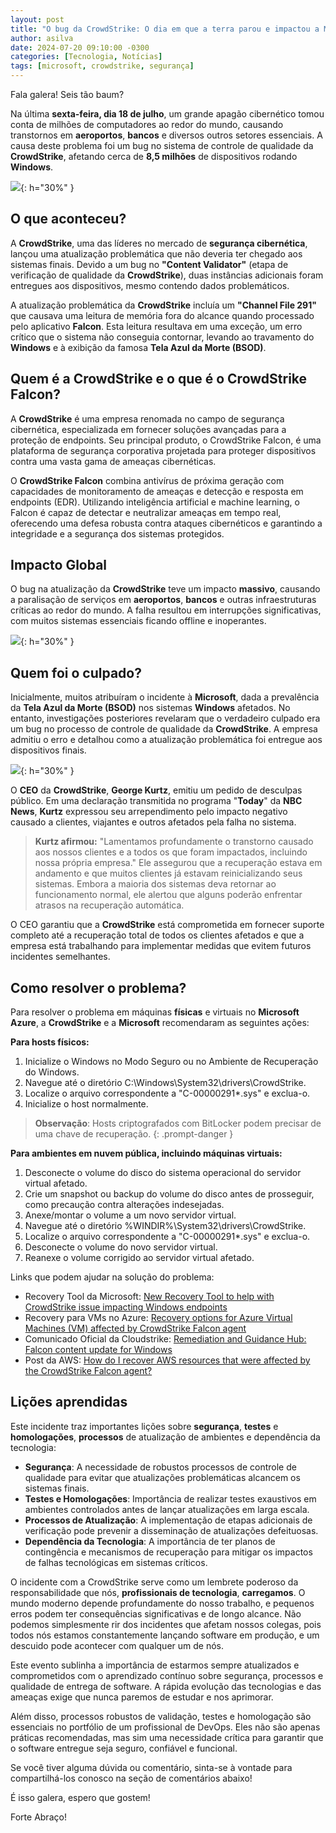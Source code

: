 ```yaml
---
layout: post
title: "O bug da CrowdStrike: O dia em que a terra parou e impactou a Microsoft"
author: asilva
date: 2024-07-20 09:10:00 -0300
categories: [Tecnologia, Notícias]
tags: [microsoft, crowdstrike, segurança]
---
```


Fala galera! Seis tão baum?

Na última **sexta-feira, dia 18 de julho**, um grande apagão cibernético tomou conta de milhões de computadores ao redor do mundo, causando transtornos em **aeroportos**, **bancos** e diversos outros setores essenciais. A causa deste problema foi um bug no sistema de controle de qualidade da **CrowdStrike**, afetando cerca de **8,5 milhões** de dispositivos rodando **Windows**.

![](/assets/img/84/cloudstrike01.png){: h="30%" }

## **O que aconteceu?**

A **CrowdStrike**, uma das líderes no mercado de **segurança cibernética**, lançou uma atualização problemática que não deveria ter chegado aos sistemas finais. Devido a um bug no **"Content Validator"** (etapa de verificação de qualidade da **CrowdStrike**), duas instâncias adicionais foram entregues aos dispositivos, mesmo contendo dados problemáticos. 

A atualização problemática da **CrowdStrike** incluía um **"Channel File 291"** que causava uma leitura de memória fora do alcance quando processado pelo aplicativo **Falcon**. Esta leitura resultava em uma exceção, um erro crítico que o sistema não conseguia contornar, levando ao travamento do **Windows** e à exibição da famosa **Tela Azul da Morte (BSOD)**. 

## **Quem é a CrowdStrike e o que é o CrowdStrike Falcon?**

A **CrowdStrike** é uma empresa renomada no campo de segurança cibernética, especializada em fornecer soluções avançadas para a proteção de endpoints. Seu principal produto, o CrowdStrike Falcon, é uma plataforma de segurança corporativa projetada para proteger dispositivos contra uma vasta gama de ameaças cibernéticas.

O **CrowdStrike Falcon** combina antivírus de próxima geração com capacidades de monitoramento de ameaças e detecção e resposta em endpoints (EDR). Utilizando inteligência artificial e machine learning, o Falcon é capaz de detectar e neutralizar ameaças em tempo real, oferecendo uma defesa robusta contra ataques cibernéticos e garantindo a integridade e a segurança dos sistemas protegidos.

## **Impacto Global**

O bug na atualização da **CrowdStrike** teve um impacto **massivo**, causando a paralisação de serviços em **aeroportos**, **bancos** e outras infraestruturas críticas ao redor do mundo. A falha resultou em interrupções significativas, com muitos sistemas essenciais ficando offline e inoperantes. 

![](/assets/img/84/cloudstrike02.jpg){: h="30%" }

## **Quem foi o culpado?**

Inicialmente, muitos atribuíram o incidente à **Microsoft**, dada a prevalência da **Tela Azul da Morte (BSOD)** nos sistemas **Windows** afetados. No entanto, investigações posteriores revelaram que o verdadeiro culpado era um bug no processo de controle de qualidade da **CrowdStrike**. A empresa admitiu o erro e detalhou como a atualização problemática foi entregue aos dispositivos finais.

![](/assets/img/84/cloudstrike03.jpg){: h="30%" }

O **CEO** da **CrowdStrike**, **George Kurtz**, emitiu um pedido de desculpas público. Em uma declaração transmitida no programa "**Today**" da **NBC News**, **Kurtz** expressou seu arrependimento pelo impacto negativo causado a clientes, viajantes e outros afetados pela falha no sistema.

>**Kurtz afirmou:** "Lamentamos profundamente o transtorno causado aos nossos clientes e a todos os que foram impactados, incluindo nossa própria empresa." Ele assegurou que a recuperação estava em andamento e que muitos clientes já estavam reinicializando seus sistemas. Embora a maioria dos sistemas deva retornar ao funcionamento normal, ele alertou que alguns poderão enfrentar atrasos na recuperação automática.

O CEO garantiu que a **CrowdStrike** está comprometida em fornecer suporte completo até a recuperação total de todos os clientes afetados e que a empresa está trabalhando para implementar medidas que evitem futuros incidentes semelhantes.

## **Como resolver o problema?**

Para resolver o problema em máquinas **físicas** e virtuais no **Microsoft Azure**, a **CrowdStrike** e a **Microsoft** recomendaram as seguintes ações:

**Para hosts físicos:**

1. Inicialize o Windows no Modo Seguro ou no Ambiente de Recuperação do Windows.
2. Navegue até o diretório C:\Windows\System32\drivers\CrowdStrike.
3. Localize o arquivo correspondente a "C-00000291*.sys" e exclua-o.
4. Inicialize o host normalmente.

>**Observação**: Hosts criptografados com BitLocker podem precisar de uma chave de recuperação.
{: .prompt-danger }

**Para ambientes em nuvem pública, incluindo máquinas virtuais:**

1. Desconecte o volume do disco do sistema operacional do servidor virtual afetado.
2. Crie um snapshot ou backup do volume do disco antes de prosseguir, como precaução contra alterações indesejadas.
3. Anexe/montar o volume a um novo servidor virtual.
4. Navegue até o diretório %WINDIR%\System32\drivers\CrowdStrike.
5. Localize o arquivo correspondente a "C-00000291*.sys" e exclua-o.
6. Desconecte o volume do novo servidor virtual.
7. Reanexe o volume corrigido ao servidor virtual afetado.

Links que podem ajudar na solução do problema:

- Recovery Tool da Microsoft: <a href="https://techcommunity.microsoft.com/t5/intune-customer-success/new-recovery-tool-to-help-with-crowdstrike-issue-impacting/ba-p/4196959" target="_blank">New Recovery Tool to help with CrowdStrike issue impacting Windows endpoints</a>
- Recovery para VMs no Azure: <a href="https://techcommunity.microsoft.com/t5/azure-compute-blog/recovery-options-for-azure-virtual-machines-vm-affected-by/ba-p/4196798" target="_blank">Recovery options for Azure Virtual Machines (VM) affected by CrowdStrike Falcon agent</a>
- Comunicado Oficial da Cloudstrike: <a href="https://www.crowdstrike.com/falcon-content-update-remediation-and-guidance-hub/" target="_blank">Remediation and Guidance Hub: Falcon content update for Windows</a>
- Post da AWS: <a href="https://repost.aws/en/knowledge-center/ec2-instance-crowdstrike-agent" target="_blank">How do I recover AWS resources that were affected by the CrowdStrike Falcon agent?</a>

## **Lições aprendidas**

Este incidente traz importantes lições sobre **segurança**, **testes** e **homologações**, **processos** de atualização de ambientes e dependência da tecnologia:

- **Segurança**: A necessidade de robustos processos de controle de qualidade para evitar que atualizações problemáticas alcancem os sistemas finais.
- **Testes e Homologações**: Importância de realizar testes exaustivos em ambientes controlados antes de lançar atualizações em larga escala.
- **Processos de Atualização**: A implementação de etapas adicionais de verificação pode prevenir a disseminação de atualizações defeituosas.
- **Dependência da Tecnologia**: A importância de ter planos de contingência e mecanismos de recuperação para mitigar os impactos de falhas tecnológicas em sistemas críticos.

O incidente com a CrowdStrike serve como um lembrete poderoso da responsabilidade que nós, **profissionais de tecnologia**, **carregamos**. O mundo moderno depende profundamente do nosso trabalho, e pequenos erros podem ter consequências significativas e de longo alcance. Não podemos simplesmente rir dos incidentes que afetam nossos colegas, pois todos nós estamos constantemente lançando software em produção, e um descuido pode acontecer com qualquer um de nós.

Este evento sublinha a importância de estarmos sempre atualizados e comprometidos com o aprendizado contínuo sobre segurança, processos e qualidade de entrega de software. A rápida evolução das tecnologias e das ameaças exige que nunca paremos de estudar e nos aprimorar.

Além disso, processos robustos de validação, testes e homologação são essenciais no portfólio de um profissional de DevOps. Eles não são apenas práticas recomendadas, mas sim uma necessidade crítica para garantir que o software entregue seja seguro, confiável e funcional. 

Se você tiver alguma dúvida ou comentário, sinta-se à vontade para compartilhá-los conosco na seção de comentários abaixo!

É isso galera, espero que gostem!

Forte Abraço!
